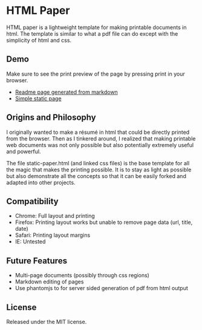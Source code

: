 HTML Paper
=========

HTML paper is a lightweight template for making printable documents in html. The template is similar to what a pdf file can do except with the simplicity of html and css.

## Demo
Make sure to see the print preview of the page by pressing print in your browser.

- [Readme page generated from markdown](http://irisli.github.io/html-paper/markdown-paper.html)
- [Simple static page](http://irisli.github.io/html-paper/static-paper.html)

## Origins and Philosophy
I originally wanted to make a résumé in html that could be directly printed from the browser. Then as I tinkered around, I realized that making printable web documents was not only possible but also potentially extremely useful and powerful.

The file static-paper.html (and linked css files) is the base template for all the magic that makes the printing possible. It is to stay as light as possible but also demonstrate all the concepts so that it can be easily forked and adapted into other projects.

## Compatibility
- Chrome: Full layout and printing
- Firefox: Printing layout works but unable to remove page data (url, title, date)
- Safari: Printing layout margins
- IE: Untested


## Future Features
- Multi-page documents (possibly through css regions)
- Markdown editing of pages
- Use phantomjs to for server sided generation of pdf from html output

## License
Released under the MIT license.
